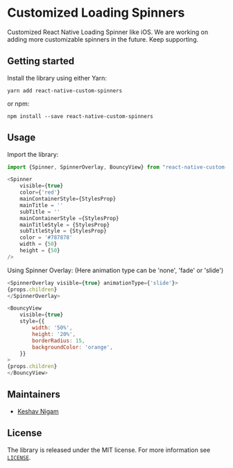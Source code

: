 # Customized Loading Spinners

Customized React Native Loading Spinner like iOS. We are working on adding more customizable spinners in the future. Keep supporting.

## Getting started
Install the library using either Yarn:

```
yarn add react-native-custom-spinners
```

or npm:

```
npm install --save react-native-custom-spinners
```

## Usage
Import the library:

```javascript
import {Spinner, SpinnerOverlay, BouncyView} from "react-native-custom-spinners";
```
```javascript
<Spinner 
    visible={true} 
    color={'red'}
    mainContainerStyle={StylesProp}
    mainTitle = ''
    subTitle = ''
    mainContainerStyle ={StylesProp}
    mainTitleStyle = {StylesProp}
    subTitleStyle = {StylesProp}
    color = '#787878'
    width = {50}
    height = {50}
/>
```

Using Spinner Overlay:
(Here animation type can be 'none', 'fade' or 'slide')

```javascript
<SpinnerOverlay visible={true} animationType={'slide'}>
{props.children}
</SpinnerOverlay>
```

```javascript
<BouncyView
    visible={true}
    style={{
        width: '50%',
        height: '20%',
        borderRadius: 15,
        backgroundColor: 'orange',
    }}
>
{props.children}
</BouncyView>
```

## Maintainers

* [Keshav Nigam](https://github.com/keshav2906)

## License

The library is released under the MIT license. For more information see [`LICENSE`](/LICENSE).